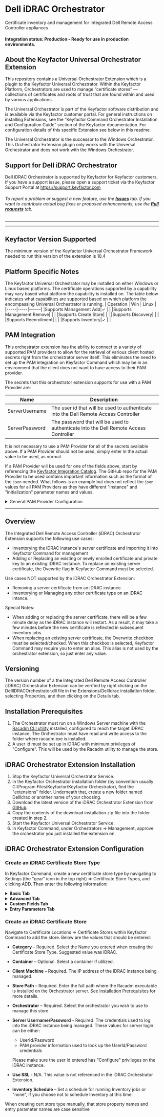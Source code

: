 
# Dell iDRAC Orchestrator

Certificate inventory and management for Integrated Dell Remote Access Controller appliances

#### Integration status: Production - Ready for use in production environments.

## About the Keyfactor Universal Orchestrator Extension

This repository contains a Universal Orchestrator Extension which is a plugin to the Keyfactor Universal Orchestrator. Within the Keyfactor Platform, Orchestrators are used to manage “certificate stores” &mdash; collections of certificates and roots of trust that are found within and used by various applications.

The Universal Orchestrator is part of the Keyfactor software distribution and is available via the Keyfactor customer portal. For general instructions on installing Extensions, see the “Keyfactor Command Orchestrator Installation and Configuration Guide” section of the Keyfactor documentation. For configuration details of this specific Extension see below in this readme.

The Universal Orchestrator is the successor to the Windows Orchestrator. This Orchestrator Extension plugin only works with the Universal Orchestrator and does not work with the Windows Orchestrator.

## Support for Dell iDRAC Orchestrator

Dell iDRAC Orchestrator is supported by Keyfactor for Keyfactor customers. If you have a support issue, please open a support ticket via the Keyfactor Support Portal at https://support.keyfactor.com

###### To report a problem or suggest a new feature, use the **[Issues](../../issues)** tab. If you want to contribute actual bug fixes or proposed enhancements, use the **[Pull requests](../../pulls)** tab.

---


---



## Keyfactor Version Supported

The minimum version of the Keyfactor Universal Orchestrator Framework needed to run this version of the extension is 10.4
## Platform Specific Notes

The Keyfactor Universal Orchestrator may be installed on either Windows or Linux based platforms. The certificate operations supported by a capability may vary based what platform the capability is installed on. The table below indicates what capabilities are supported based on which platform the encompassing Universal Orchestrator is running.
| Operation | Win | Linux |
|-----|-----|------|
|Supports Management Add|&check; |  |
|Supports Management Remove|  |  |
|Supports Create Store|  |  |
|Supports Discovery|  |  |
|Supports Reenrollment|  |  |
|Supports Inventory|&check; |  |


## PAM Integration

This orchestrator extension has the ability to connect to a variety of supported PAM providers to allow for the retrieval of various client hosted secrets right from the orchestrator server itself.  This eliminates the need to set up the PAM integration on Keyfactor Command which may be in an environment that the client does not want to have access to their PAM provider.

The secrets that this orchestrator extension supports for use with a PAM Provider are:

|Name|Description|
|----|-----------|
|ServerUsername|The user id that will be used to authenticate into the Dell Remote Access Controller|
|ServerPassword|The password that will be used to authenticate into the Dell Remote Access Controller|
  

It is not necessary to use a PAM Provider for all of the secrets available above. If a PAM Provider should not be used, simply enter in the actual value to be used, as normal.

If a PAM Provider will be used for one of the fields above, start by referencing the [Keyfactor Integration Catalog](https://keyfactor.github.io/integrations-catalog/content/pam). The GitHub repo for the PAM Provider to be used contains important information such as the format of the `json` needed. What follows is an example but does not reflect the `json` values for all PAM Providers as they have different "instance" and "initialization" parameter names and values.

<details><summary>General PAM Provider Configuration</summary>
<p>



### Example PAM Provider Setup

To use a PAM Provider to resolve a field, in this example the __Server Password__ will be resolved by the `Hashicorp-Vault` provider, first install the PAM Provider extension from the [Keyfactor Integration Catalog](https://keyfactor.github.io/integrations-catalog/content/pam) on the Universal Orchestrator.

Next, complete configuration of the PAM Provider on the UO by editing the `manifest.json` of the __PAM Provider__ (e.g. located at extensions/Hashicorp-Vault/manifest.json). The "initialization" parameters need to be entered here:

~~~ json
  "Keyfactor:PAMProviders:Hashicorp-Vault:InitializationInfo": {
    "Host": "http://127.0.0.1:8200",
    "Path": "v1/secret/data",
    "Token": "xxxxxx"
  }
~~~

After these values are entered, the Orchestrator needs to be restarted to pick up the configuration. Now the PAM Provider can be used on other Orchestrator Extensions.

### Use the PAM Provider
With the PAM Provider configured as an extenion on the UO, a `json` object can be passed instead of an actual value to resolve the field with a PAM Provider. Consult the [Keyfactor Integration Catalog](https://keyfactor.github.io/integrations-catalog/content/pam) for the specific format of the `json` object.

To have the __Server Password__ field resolved by the `Hashicorp-Vault` provider, the corresponding `json` object from the `Hashicorp-Vault` extension needs to be copied and filed in with the correct information:

~~~ json
{"Secret":"my-kv-secret","Key":"myServerPassword"}
~~~

This text would be entered in as the value for the __Server Password__, instead of entering in the actual password. The Orchestrator will attempt to use the PAM Provider to retrieve the __Server Password__. If PAM should not be used, just directly enter in the value for the field.
</p>
</details> 




---


<!-- add integration specific information below -->
## Overview

The Integrated Dell Remote Access Controller (iDRAC) Orchestrator Extension supports the following use cases:

- Inventorying the iDRAC instance's server certificate and importing it into Keyfactor Command for management
- Adding or Replacing an existing or newly enrolled certificate and private key to an existing iDRAC instance.  To replace an existing server certificate, the Ovewrite flag in Keyfactor Command must be selected.

Use cases NOT supported by the iDRAC Orchestrator Extension:

- Removing a server certificate from an iDRAC instance.
- Inventorying or Managing any other certificate type on an iDRAC intance.

Special Notes:
* When adding or replacing the server certificate, there will be a few minute delay as the iDRAC instance will restart.  As a result, it may take a few minutes before the new certificate is reflected in subsequent Inventory jobs.
* When replacing an existing server certificate, the Overwrite checkbox must be selected/checked.  When this checkbox is selected, Keyfactor Command may require you to enter an alias.  This alias is not used by the orchestrator extension, so just enter any value.


## Versioning

The version number of a the Integrated Dell Remote Access Controller (iDRAC) Orchestrator Extension can be verified by right clicking on the DellIDRACOrchestrator.dll file in the Extensions/DellIdrac installation folder, selecting Properties, and then clicking on the Details tab.


## Installation Prerequisites

1. The Orchestrator must run on a Windows Server machine with the [Racadm CLI utility](https://www.dell.com/support/home/en-us/drivers/driversdetails?driverid=8gmf6) installed, configured to reach the target iDRAC instance.  The Orchestrator must have read and write access to the folder where racadm.exe is installed.
2. A user id must be set up in iDRAC with minimum privileges of "Configure".  This will be used by the Racadm utility to manage the store.


## iDRAC Orchestrator Extension Installation

1. Stop the Keyfactor Universal Orchestrator Service.
2. In the Keyfactor Orchestrator installation folder (by convention usually C:\Program Files\Keyfactor\Keyfactor Orchestrator), find the "extensions" folder. Underneath that, create a new folder named DellIdrac or another name of your choosing.
3. Download the latest version of the iDRAC Orchestrator Extension from [GitHub](https://github.com/Keyfactor/dell-idrac-orchestrator).
4. Copy the contents of the download installation zip file into the folder created in step 2.
5. Start the Keyfactor Universal Orchestrator Service.
6. In Keyfactor Command, under Orchestrators => Management, approve the orchestrator you just installed the extension on.


## iDRAC Orchestrator Extension Configuration

### Create an iDRAC Certificate Store Type

In Keyfactor Command, create a new certificate store type by navigating to Settings (the "gear" icon in the top right) => Certificate Store Types, and clicking ADD.  Then enter the following information:

<details>
<summary><b>Basic Tab</b></summary>

- **Name** – Required. The descriptive display name of the new Certificate Store Type.  Suggested => iDRAC
- **Short Name** – Required. This value ***must be*** iDRAC.
- **Custom Capability** - Leave unchecked
- **Supported Job Types** – Select Inventory and Add.
- **General Settings** - Select Needs Server.  Select Blueprint Allowed if you plan to use blueprinting.  Leave Uses PowerShell unchecked.
- **Password Settings** - Leave both options unchecked

</details>

<details>
<summary><b>Advanced Tab</b></summary>

- **Store Path Type** - Select Freeform
- **Supports Custom Alias** - Forbidden
- **Private Key Handling** - Required
- **PFX Password Style** - Default

</details>

<details>
<summary><b>Custom Fields Tab</b></summary>

Not Used

</details>

<details>
<summary><b>Entry Parameters Tab</b></summary>

Not Used

</details>


### Create an iDRAC Certificate Store

Navigate to Certificate Locations =\> Certificate Stores within Keyfactor Command to add the store. Below are the values that should be entered:

- **Category** – Required.  Select the Name you entered when creating the Certificate Store Type.  Suggested value was iDRAC.

- **Container** – Optional.  Select a container if utilized.

- **Client Machine** – Required.  The IP address of the iDRAC instance being managed.  
  
- **Store Path** – Required.  Enter the full path where the Racadm executable is installed on the Orchestrator server.  See [Installation Prerequisites](#installation-prerequisites) for more details.

- **Orchestrator** – Required.  Select the orchestrator you wish to use to manage this store

- **Server Username/Password** - Required.  The credentials used to log into the iDRAC instance being managed.  These values for server login can be either:
  
  - UserId/Password
  - PAM provider information used to look up the UserId/Password credentials

  Please make sure the user id entered has "Configure" privileges on the iDRAC instance.

- **Use SSL** - N/A.  This value is not referenced in the iDRAC Orchestrator Extension.

- **Inventory Schedule** – Set a schedule for running Inventory jobs or "none", if you choose not to schedule Inventory at this time.

When creating cert store type manually, that store property names and entry parameter names are case sensitive


